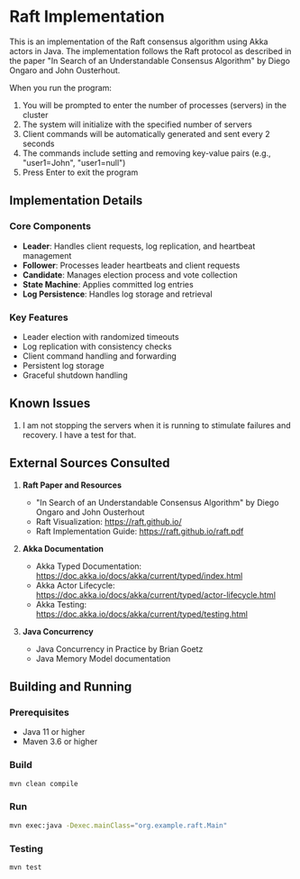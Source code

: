 # Raft Implementation

This is an implementation of the Raft consensus algorithm using Akka actors in Java. The implementation follows the Raft protocol as described in the paper "In Search of an Understandable Consensus Algorithm" by Diego Ongaro and John Ousterhout.

When you run the program:

1. You will be prompted to enter the number of processes (servers) in the cluster
2. The system will initialize with the specified number of servers
3. Client commands will be automatically generated and sent every 2 seconds
4. The commands include setting and removing key-value pairs (e.g., "user1=John", "user1=null")
5. Press Enter to exit the program

## Implementation Details

### Core Components

- **Leader**: Handles client requests, log replication, and heartbeat management
- **Follower**: Processes leader heartbeats and client requests
- **Candidate**: Manages election process and vote collection
- **State Machine**: Applies committed log entries
- **Log Persistence**: Handles log storage and retrieval

### Key Features

- Leader election with randomized timeouts
- Log replication with consistency checks
- Client command handling and forwarding
- Persistent log storage
- Graceful shutdown handling

## Known Issues

1. I am not stopping the servers when it is running to stimulate failures and recovery.
     I have a test for that. 


## External Sources Consulted

1. **Raft Paper and Resources**

   - "In Search of an Understandable Consensus Algorithm" by Diego Ongaro and John Ousterhout
   - Raft Visualization: https://raft.github.io/
   - Raft Implementation Guide: https://raft.github.io/raft.pdf

2. **Akka Documentation**

   - Akka Typed Documentation: https://doc.akka.io/docs/akka/current/typed/index.html
   - Akka Actor Lifecycle: https://doc.akka.io/docs/akka/current/typed/actor-lifecycle.html
   - Akka Testing: https://doc.akka.io/docs/akka/current/typed/testing.html

3. **Java Concurrency**
   - Java Concurrency in Practice by Brian Goetz
   - Java Memory Model documentation

## Building and Running

### Prerequisites

- Java 11 or higher
- Maven 3.6 or higher

### Build

```bash
mvn clean compile
```

### Run

```bash
mvn exec:java -Dexec.mainClass="org.example.raft.Main"
```

### Testing

```bash
mvn test
```
